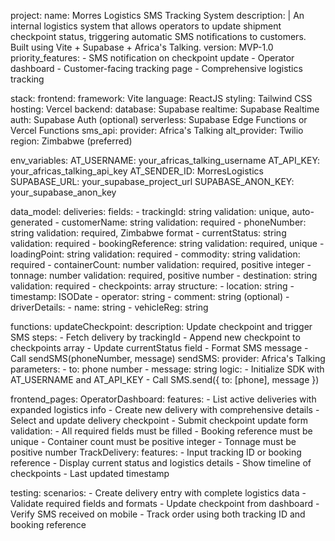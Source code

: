 project:
  name: Morres Logistics SMS Tracking System
  description: |
    An internal logistics system that allows operators to update shipment checkpoint status,
    triggering automatic SMS notifications to customers. Built using Vite + Supabase + Africa's Talking.
  version: MVP-1.0
  priority_features:
    - SMS notification on checkpoint update
    - Operator dashboard
    - Customer-facing tracking page
    - Comprehensive logistics tracking

stack:
  frontend:
    framework: Vite
    language: ReactJS
    styling: Tailwind CSS
    hosting: Vercel
  backend:
    database: Supabase
    realtime: Supabase Realtime
    auth: Supabase Auth (optional)
    serverless: Supabase Edge Functions or Vercel Functions
  sms_api:
    provider: Africa's Talking
    alt_provider: Twilio
    region: Zimbabwe (preferred)

env_variables:
  AT_USERNAME: your_africas_talking_username
  AT_API_KEY: your_africas_talking_api_key
  AT_SENDER_ID: MorresLogistics
  SUPABASE_URL: your_supabase_project_url
  SUPABASE_ANON_KEY: your_supabase_anon_key

data_model:
  deliveries:
    fields:
      - trackingId: string
        validation: unique, auto-generated
      - customerName: string
        validation: required
      - phoneNumber: string
        validation: required, Zimbabwe format
      - currentStatus: string
        validation: required
      - bookingReference: string
        validation: required, unique
      - loadingPoint: string
        validation: required
      - commodity: string
        validation: required
      - containerCount: number
        validation: required, positive integer
      - tonnage: number
        validation: required, positive number
      - destination: string
        validation: required
      - checkpoints: array
        structure:
          - location: string
          - timestamp: ISODate
          - operator: string
          - comment: string (optional)
      - driverDetails:
          - name: string
          - vehicleReg: string

functions:
  updateCheckpoint:
    description: Update checkpoint and trigger SMS
    steps:
      - Fetch delivery by trackingId
      - Append new checkpoint to checkpoints array
      - Update currentStatus field
      - Format SMS message
      - Call sendSMS(phoneNumber, message)
  sendSMS:
    provider: Africa's Talking
    parameters:
      - to: phone number
      - message: string
    logic:
      - Initialize SDK with AT_USERNAME and AT_API_KEY
      - Call SMS.send({ to: [phone], message })

frontend_pages:
  OperatorDashboard:
    features:
      - List active deliveries with expanded logistics info
      - Create new delivery with comprehensive details
      - Select and update delivery checkpoint
      - Submit checkpoint update form
    validation:
      - All required fields must be filled
      - Booking reference must be unique
      - Container count must be positive integer
      - Tonnage must be positive number
  TrackDelivery:
    features:
      - Input tracking ID or booking reference
      - Display current status and logistics details
      - Show timeline of checkpoints
      - Last updated timestamp

testing:
  scenarios:
    - Create delivery entry with complete logistics data
    - Validate required fields and formats
    - Update checkpoint from dashboard
    - Verify SMS received on mobile
    - Track order using both tracking ID and booking reference 